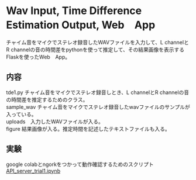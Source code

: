 #  Wav Input, Time Difference Estimation Output, Web　App    

チャイム音をマイクでステレオ録音したWAVファイルを入力して、L channelとR channelの音の時間差をpythonを使って推定して、その結果画像を表示するFlaskを使ったWeb　App。  



## 内容   

tde1.py チャイム音をマイクでステレオ録音しとき、L channelとR channelの音の時間差を推定するためのクラス。  
sample_wav チャイム音をマイクでステレオ録音したwavファイルのサンプルが入っている。  
uploads　入力したWAVファイルが入る。  
figure 結果画像が入る。推定時間を記述したテキストファイルも入る。  
  
## 実験  
  
google colabとngorkをつかって動作確認するためのスクリプト
[API_server_trial1.ipynb](https://colab.research.google.com/github/shun60s/time-difference-WebApp/blob/master/API_server_trial1.ipynb)  



